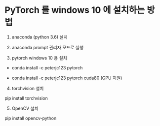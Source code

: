 

# PyTorch 를 windows 10 에 설치하는 방법

1. anaconda (python 3.6) 설치

2. anaconda prompt 관리자 모드로 실행

3. pytorch windows 10 용 설치

  * conda install -c peterjc123 pytorch

  * conda install -c peterjc123 pytorch cuda80 (GPU 지원)

4. torchvision 설치

  pip install torchvision

5. OpenCV 설치

  pip install opencv-python
